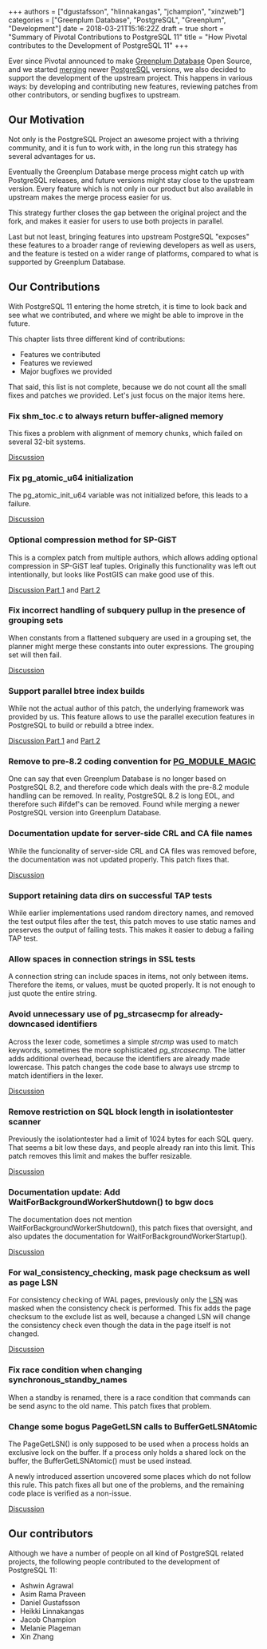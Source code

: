 +++
authors = ["dgustafsson", "hlinnakangas", "jchampion", "xinzweb"]
categories = ["Greenplum Database", "PostgreSQL", "Greenplum", "Development"]
date = 2018-03-21T15:16:22Z
draft = true
short = "Summary of Pivotal Contributions to PostgreSQL 11"
title = "How Pivotal contributes to the Development of PostgreSQL 11"
+++

Ever since Pivotal announced to make [Greenplum Database](https://greenplum.org/) Open Source, and we started [merging](http://engineering.pivotal.io/post/gpdb_merge_with_postgresql_8.3/) newer [PostgreSQL](https://www.postgresql.org/) versions, we also decided to support the development of the upstream project. This happens in various ways: by developing and contributing new features, reviewing patches from other contributors, or sending bugfixes to upstream.


## Our Motivation

Not only is the PostgreSQL Project an awesome project with a thriving community, and it is fun to work with, in the long run this strategy has several advantages for us.

Eventually the Greenplum Database merge process might catch up with PostgreSQL releases, and future versions might stay close to the upstream version. Every feature which is not only in our product but also available in upstream makes the merge process easier for us.

This strategy further closes the gap between the original project and the fork, and makes it easier for users to use both projects in parallel.

Last but not least, bringing features into upstream PostgreSQL "exposes" these features to a broader range of reviewing developers as well as users, and the feature is tested on a wider range of platforms, compared to what is supported by Greenplum Database.


## Our Contributions

With PostgreSQL 11 entering the home stretch, it is time to look back and see what we contributed, and where we might be able to improve in the future.

This chapter lists three different kind of contributions:

* Features we contributed
* Features we reviewed
* Major bugfixes we provided

That said, this list is not complete, because we do not count all the small fixes and patches we provided. Let's just focus on the major items here.


### Fix shm_toc.c to always return buffer-aligned memory

This fixes a problem with alignment of memory chunks, which failed on several 32-bit systems.

[Discussion](https://www.postgresql.org/message-id/7e0a73a5-0df9-1859-b8ae-9acf122dc38d@iki.fi)


### Fix pg_atomic_u64 initialization

The pg_atomic_init_u64 variable was not initialized before, this leads to a failure.

[Discussion](https://www.postgresql.org/message-id/20170816191346.d3ke5tpshhco4bnd%40alap3.anarazel.de)


### Optional compression method for SP-GiST

This is a complex patch from multiple authors, which allows adding optional compression in SP-GiST leaf tuples. Originally this functionality was left out intentionally, but looks like PostGIS can make good use of this.

[Discussion Part 1](https://www.postgresql.org/message-id/5447B3FF.2080406@sigaev.ru) and [Part 2](https://www.postgresql.org/message-id/flat/54907069.1030506@sigaev.ru#54907069.1030506@sigaev.ru)


### Fix incorrect handling of subquery pullup in the presence of grouping sets

When constants from a flattened subquery are used in a grouping set, the planner might merge these constants into outer expressions. The grouping set will then fail.

[Discussion](https://postgr.es/m/7dbdcf5c-b5a6-ef89-4958-da212fe10176@iki.fi)


### Support parallel btree index builds

While not the actual author of this patch, the underlying framework was provided by us. This feature allows to use the parallel execution features in PostgreSQL to build or rebuild a btree index.

[Discussion Part 1](http://postgr.es/m/CAM3SWZQKM=Pzc=CAHzRixKjp2eO5Q0Jg1SoFQqeXFQ647JiwqQ@mail.gmail.com) and [Part 2](http://postgr.es/m/CAH2-Wz=AxWqDoVvGU7dq856S4r6sJAj6DBn7VMtigkB33N5eyg@mail.gmail.com)


### Remove to pre-8.2 coding convention for [PG_MODULE_MAGIC](https://www.postgresql.org/docs/devel/static/xfunc-c.html#XFUNC-C-DYNLOAD)

One can say that even Greenplum Database is no longer based on PostgreSQL 8.2, and therefore code which deals with the pre-8.2 module handling can be removed. In reality, PostgreSQL 8.2 is long EOL, and therefore such #ifdef's can be removed. Found while merging a newer PostgreSQL version into Greenplum Database.


### Documentation update for server-side CRL and CA file names

While the funcionality of server-side CRL and CA files was removed before, the documentation was not updated properly. This patch fixes that.

[Discussion](https://www.postgresql.org/message-id/11CD0017-2A65-437D-AED7-0B4231CB7669%40yesql.se)


### Support retaining data dirs on successful TAP tests

While earlier implementations used random directory names, and removed the test output files after the test, this patch moves to use static names and preserves the output of failing tests. This makes it easier to debug a failing TAP test.


### Allow spaces in connection strings in SSL tests

A connection string can include spaces in items, not only between items. Therefore the items, or values, must be quoted properly. It is not enough to just quote the entire string.


### Avoid unnecessary use of pg_strcasecmp for already-downcased identifiers

Across the lexer code, sometimes a simple _strcmp_ was used to match keywords, sometimes the more sophisticated _pg_strcasecmp_. The latter adds additional overhead, because the identifiers are already made lowercase. This patch changes the code base to always use strcmp to match identifiers in the lexer.

[Discussion](https://postgr.es/m/29405B24-564E-476B-98C0-677A29805B84@yesql.se)


### Remove restriction on SQL block length in isolationtester scanner

Previously the isolationtester had a limit of 1024 bytes for each SQL query. That seems a bit low these days, and people already ran into this limit. This patch removes this limit and makes the buffer resizable.

[Discussion](https://postgr.es/m/8D628BE4-6606-4FF6-A3FF-8B2B0E9B43D0@yesql.se)


### Documentation update: Add WaitForBackgroundWorkerShutdown() to bgw docs

The documentation does not mention WaitForBackgroundWorkerShutdown(), this patch fixes that oversight, and also updates the documentation for WaitForBackgroundWorkerStartup().

[Discussion](https://postgr.es/m/C8738949-0350-4999-A1DA-26E209FF248D@yesql.se)


### For wal_consistency_checking, mask page checksum as well as page LSN

For consistency checking of WAL pages, previously only the [LSN](http://paquier.xyz/postgresql-2/postgres-9-4-feature-highlight-lsn-datatype/) was masked when the consistency check is performed. This fix adds the page checksum to the exclude list as well, because a changed LSN will change the consistency check even though the data in the page itself is not changed.

[Discussion](http://postgr.es/m/CALfoeis5iqrAU-+JAN+ZzXkpPr7+-0OAGv7QUHwFn=-wDy4o4Q@mail.gmail.com)


### Fix race condition when changing synchronous_standby_names

When a standby is renamed, there is a race condition that commands can be send async to the old name. This patch fixes that problem.


### Change some bogus PageGetLSN calls to BufferGetLSNAtomic

The PageGetLSN() is only supposed to be used when a process holds an exclusive lock on the buffer. If a process only holds a shared lock on the buffer, the BufferGetLSNAtomic() must be used instead.

A newly introduced assertion uncovered some places which do not follow this rule. This patch fixes all but one of the problems, and the remaining code place is verified as a non-issue.

[Discussion](https://postgr.es/m/CABAq_6GXgQDVu3u12mK9O5Xt5abBZWQ0V40LZCE+oUf95XyNFg@mail.gmail.com)



## Our contributors

Although we have a number of people on all kind of PostgreSQL related projects, the following people contributed to the development of PostgreSQL 11:

* Ashwin Agrawal
* Asim Rama Praveen
* Daniel Gustafsson
* Heikki Linnakangas
* Jacob Champion
* Melanie Plageman
* Xin Zhang
